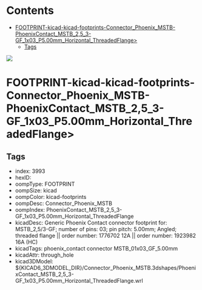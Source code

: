 



Contents
========

* [FOOTPRINT-kicad-kicad-footprints-Connector_Phoenix_MSTB-PhoenixContact_MSTB_2,5_3-GF_1x03_P5.00mm_Horizontal_ThreadedFlange>](#footprint-kicad-kicad-footprints-connector_phoenix_mstb-phoenixcontact_mstb_25_3-gf_1x03_p500mm_horizontal_threadedflange)
	* [Tags](#tags)
  
![][im]
# FOOTPRINT-kicad-kicad-footprints-Connector_Phoenix_MSTB-PhoenixContact_MSTB_2,5_3-GF_1x03_P5.00mm_Horizontal_ThreadedFlange>

## Tags

- index: 3993
- hexID: 
- oompType: FOOTPRINT
- oompSize: kicad
- oompColor: kicad-footprints
- oompDesc: Connector_Phoenix_MSTB
- oompIndex: PhoenixContact_MSTB_2,5_3-GF_1x03_P5.00mm_Horizontal_ThreadedFlange
- kicadDesc: Generic Phoenix Contact connector footprint for: MSTB_2,5/3-GF; number of pins: 03; pin pitch: 5.00mm; Angled; threaded flange || order number: 1776702 12A || order number: 1923982 16A (HC)
- kicadTags: phoenix_contact connector MSTB_01x03_GF_5.00mm
- kicadAttr: through_hole
- kicad3DModel: ${KICAD6_3DMODEL_DIR}/Connector_Phoenix_MSTB.3dshapes/PhoenixContact_MSTB_2,5_3-GF_1x03_P5.00mm_Horizontal_ThreadedFlange.wrl



[im]: image.png
